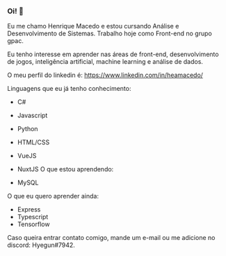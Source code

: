 ### Oi! 👋

Eu me chamo Henrique Macedo e estou cursando Análise e Desenvolvimento de Sistemas. Trabalho hoje como Front-end no grupo gpac.

Eu tenho interesse em aprender nas áreas de front-end, desenvolvimento de jogos, inteligência artificial, machine learning e análise de dados.

O meu perfil do linkedin é: https://www.linkedin.com/in/heamacedo/

Linguagens que eu já tenho conhecimento: 

- C#
- Javascript
- Python
- HTML/CSS
- VueJS
- NuxtJS
O que estou aprendendo:

- MySQL

O que eu quero aprender ainda:

- Express
- Typescript
- Tensorflow


Caso queira entrar contato comigo, mande um e-mail ou me adicione no discord: Hyegun#7942.
